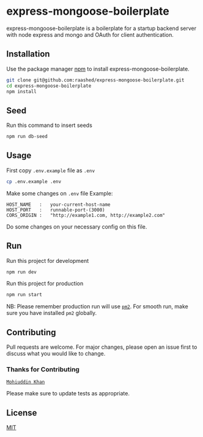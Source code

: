 # express-mongoose-boilerplate

express-mongoose-boilerplate is a boilerplate for a startup backend server with node express and mongo and OAuth for client authentication.

## Installation

Use the package manager [npm](https://www.npmjs.com/) to install express-mongoose-boilerplate.

```bash
git clone git@github.com:raashed/express-mongoose-boilerplate.git
cd express-mongoose-boilerplate
npm install
```

## Seed

Run this command to insert seeds

```bash
npm run db-seed
```

## Usage

First copy `.env.example` file as `.env`

```bash
cp .env.example .env
```

Make some changes on `.env` file 
Example: 

```dotenv
HOST_NAME   :   your-current-host-name
HOST_PORT   :   runnable-port-(3000)
CORS_ORIGIN :   "http://example1.com, http://example2.com"
```
Do some changes on your necessary config on this file. 

## Run

Run this project for development

```bash
npm run dev
```

Run this project for production

```bash
npm run start
```
NB: Please remember production run will use [`pm2`](https://pm2.keymetrics.io/). For smooth run, make sure you have installed `pm2` globally.



## Contributing
Pull requests are welcome. For major changes, please open an issue first to discuss what you would like to change.
### Thanks for Contributing
[`Mohiuddin Khan`](https://github.com/mkromi)

Please make sure to update tests as appropriate.

## License
[MIT](https://choosealicense.com/licenses/mit/)

